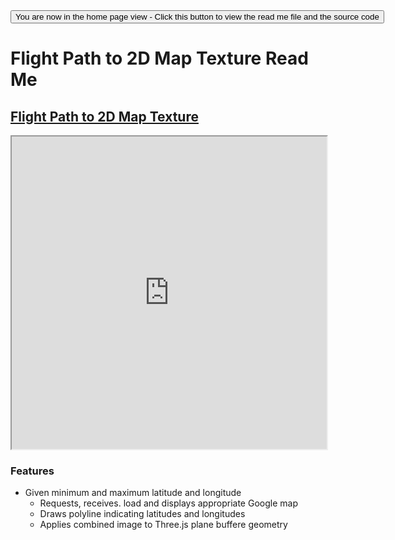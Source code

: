 <span style=display:none; >
[You are now in a GitHub source code view - click this link to view the home page]( http://fgx.github.io/sandbox/flightpath-to-2d-map-texture/#readme.md "View file as a web page." )
</span>
<input type=button onclick=window.location.href='https://github.com/fgx/fgx.github.io/tree/master/sandbox/flightpath-to-2d-map-texture'; 
value='You are now in the home page view - Click this button to view the read me file and the source code' >


Flight Path to 2D Map Texture Read Me
===



## [Flight Path to 2D Map Texture]( http://fgx.github.io/sandbox/flightpath-to-2d-map-texture/ )

<iframe src=http://fgx.github.io/sandbox/flightpath-to-2d-map-texture/ width=100% height=500px ><img src=https://cloud.githubusercontent.com/assets/547626/14698448/bc81a044-0743-11e6-859e-a402ed576c4f.png ></iframe>

### Features

* Given minimum and maximum latitude and longitude
	* Requests, receives. load and displays appropriate Google map
	* Draws polyline indicating latitudes and longitudes
	* Applies combined image to Three.js plane buffere geometry

